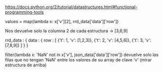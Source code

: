 https://docs.python.org/2/tutorial/datastructures.html#functional-programming-tools

values = map(lambda x: x['v'][2], rrd_data['data']['row'])

Nos devuelve solo la columna 2 de cada estructura -> [3,6,9]

rrd_data : {
  data : {
    row : [
      {'t': 1, 'v': [1,2,3]},
      {'t': 2, 'v': [4,5,6]},
      {'t': 3, 'v': [7,8,9]}
    ]
  }
}



filter(lambda x: 'NaN' not in x['v'], json_data['data']['row'])
devuelve solo las filas que no tengan 'NaN' entre los valores de su array de clave 'v' (mirar estructura de arriba)
